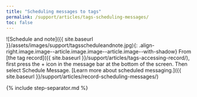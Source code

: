 ```yaml
---
title: "Scheduling messages to tags"
permalink: /support/articles/tags-scheduling-messages/
toc: false
---
```


![Schedule and note]({{ site.baseurl }}/assets/images/support/tagsscheduleandnote.jpg){: .align-right.image.image--article.image.image--article.image--with-shadow}  From [the tag record]({{ site.baseurl }}/support/articles/tags-accessing-record/), first press the + icon in the message bar at the bottom of the screen. Then select Schedule Message. [Learn more about scheduled messaging.]({{ site.baseurl }}/support/articles/record-scheduling-messages/)

{% include step-separator.md %}
